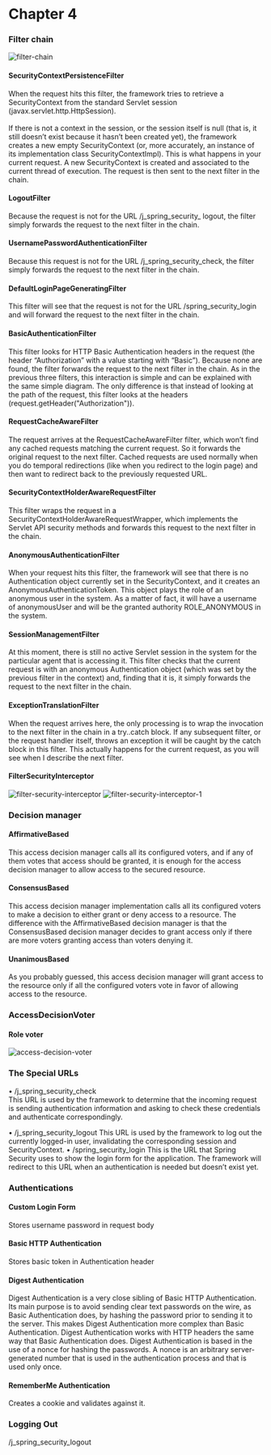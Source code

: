 # Chapter 4

### Filter chain

![filter-chain](filter-chain.png)

#### SecurityContextPersistenceFilter

When the request hits this filter, the framework tries to retrieve 
a SecurityContext from the standard Servlet session (javax.servlet.http.HttpSession).
<br><br> 
If there is not a context in the session, or the session itself is null (that is,
it still doesn’t exist because it hasn’t been created yet), 
the framework creates a new empty SecurityContext
(or, more accurately, an instance of its implementation class SecurityContextImpl). 
This is what happens in your current request. A new SecurityContext is created and associated 
to the current thread of execution. The request is then sent to the next filter in the chain.

#### LogoutFilter

Because the request is not for the URL /j_spring_security_ logout, 
the filter simply forwards the request to the next filter in the chain.

#### UsernamePasswordAuthenticationFilter

Because this request is not for the URL /j_spring_security_check, 
the filter simply forwards the request to the next filter in the chain. 

#### DefaultLoginPageGeneratingFilter

This filter will see that the request is not for the URL 
/spring_security_login and will forward the request to the next filter in the chain. 

#### BasicAuthenticationFilter

This filter looks for HTTP Basic Authentication headers in the request (the header “Authorization” with a value starting with “Basic”). Because none are found,
the filter forwards the request to the next filter in the chain. As in the previous three filters, this interaction is simple and can be explained with the same simple diagram. The only difference is that instead of looking at the path
of the request, this filter looks at the headers (request.getHeader("Authorization")).

#### RequestCacheAwareFilter

The request arrives at the RequestCacheAwareFilter filter, 
which won’t find any cached requests matching the current request. 
So it forwards the original request to the next filter. 
Cached requests are used normally when you do temporal redirections 
(like when you redirect to the login page) and then want to redirect back to the previously
 requested URL. 
 
#### SecurityContextHolderAwareRequestFilter

This filter wraps the request in a SecurityContextHolderAwareRequestWrapper, which 
implements the Servlet API security methods and forwards this request to the next filter 
in the chain.

#### AnonymousAuthenticationFilter

When your request hits this filter,
the framework will see that there is no Authentication object currently set in the SecurityContext, and it creates an
AnonymousAuthenticationToken. This object plays the role of an anonymous user in the system.
As a matter of fact, it will have a username of anonymousUser and will be the granted 
authority ROLE_ANONYMOUS in the system.

#### SessionManagementFilter

At this moment, there is still no active Servlet session in the system for the particular agent that is accessing it. This filter checks that the current request is with an anonymous Authentication object (which was set by the previous filter in the context) and, finding that it is, it simply forwards the request to the next filter in the chain.

#### ExceptionTranslationFilter

When the request arrives here, the only processing is to wrap the invocation to the next filter in the chain in a try..catch block. If any subsequent filter, or the request handler itself, throws an exception it will be caught by the catch block in this filter. This actually happens for the current request, as you will see when I describe the next filter.

#### FilterSecurityInterceptor

![filter-security-interceptor](filter-security-interceptor.png)
![filter-security-interceptor-1](filter-security-interceptor-1.png)

### Decision manager

#### AffirmativeBased

This access decision manager calls all its configured voters, and if any of them votes
that access should be granted, it is enough for the access decision manager to allow 
access to the secured resource. 

#### ConsensusBased

This access decision manager implementation calls all its configured voters to make a
decision to either grant or deny access to a resource. The difference with the
AffirmativeBased decision manager is that the ConsensusBased decision manager decides 
to grant access only if there are more voters granting access than voters denying it. 

#### UnanimousBased

As you probably guessed, this access decision manager will grant access to the resource 
only if all the configured voters vote in favor of allowing access to the resource.

### AccessDecisionVoter

#### Role voter

![access-decision-voter](access-decision-voter.png)

### The Special URLs

• /j_spring_security_check   
This URL is used by the framework to determine that the incoming request is 
sending authentication information and asking to check these credentials and 
authenticate correspondingly.

• /j_spring_security_logout 
This URL is used by the framework to log out the currently
logged-in user, invalidating the corresponding session and SecurityContext.
• 
/spring_security_login This is the URL that Spring Security uses to show the 
login form for the application. The framework will redirect to this URL when an 
authentication is needed but doesn’t exist yet.

### Authentications

#### Custom Login Form

Stores username password in request body

#### Basic HTTP Authentication

Stores basic token in Authentication header

#### Digest Authentication

Digest Authentication is a very close sibling of Basic HTTP Authentication. Its main purpose is to avoid sending clear text passwords on the wire, as Basic Authentication does, by hashing the password prior to sending it to the server. This makes Digest Authentication more complex than Basic Authentication.
Digest Authentication works with HTTP headers the same way that Basic Authentication does.
Digest Authentication is based in the use of a nonce for hashing the passwords. A nonce is an arbitrary server-generated number that is used in the authentication process and that is used only once. 

#### RememberMe Authentication

Creates a cookie and validates against it.

### Logging Out

/j_spring_security_logout